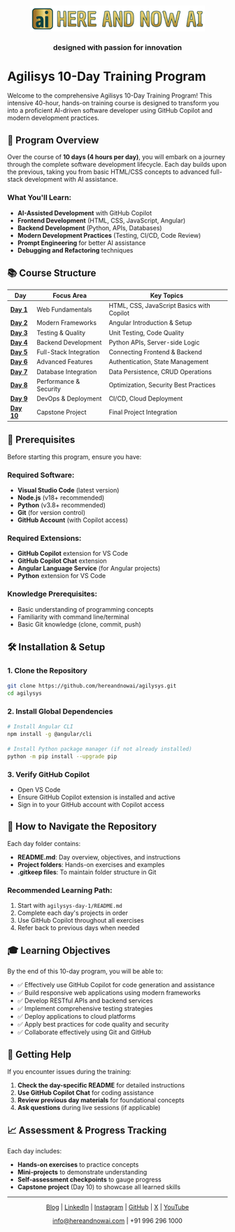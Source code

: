 <div align="center">
  <a href="https://hereandnowai.com/">
    <img src="https://raw.githubusercontent.com/hereandnowai/images/main/logos/logo-of-here-and-now-ai.png" alt="HERE AND NOW AI" width="400"/>
  </a>
  <br>
  <h3>designed with passion for innovation</h3>
</div>

# Agilisys 10-Day Training Program

Welcome to the comprehensive Agilisys 10-Day Training Program! This intensive 40-hour, hands-on training course is designed to transform you into a proficient AI-driven software developer using GitHub Copilot and modern development practices.

## 🎯 Program Overview

Over the course of **10 days (4 hours per day)**, you will embark on a journey through the complete software development lifecycle. Each day builds upon the previous, taking you from basic HTML/CSS concepts to advanced full-stack development with AI assistance.

### What You'll Learn:
- **AI-Assisted Development** with GitHub Copilot
- **Frontend Development** (HTML, CSS, JavaScript, Angular)
- **Backend Development** (Python, APIs, Databases)
- **Modern Development Practices** (Testing, CI/CD, Code Review)
- **Prompt Engineering** for better AI assistance
- **Debugging and Refactoring** techniques

## 📚 Course Structure

| Day | Focus Area | Key Topics |
|-----|------------|------------|
| [**Day 1**](./agilysys-day-1/) | Web Fundamentals | HTML, CSS, JavaScript Basics with Copilot |
| [**Day 2**](./agilysys-day-2/) | Modern Frameworks | Angular Introduction & Setup |
| [**Day 3**](./agilysys-day-3/) | Testing & Quality | Unit Testing, Code Quality |
| [**Day 4**](./agilysys-day-4/) | Backend Development | Python APIs, Server-side Logic |
| [**Day 5**](./agilysys-day-5/) | Full-Stack Integration | Connecting Frontend & Backend |
| [**Day 6**](./agilysys-day-6/) | Advanced Features | Authentication, State Management |
| [**Day 7**](./agilysys-day-7/) | Database Integration | Data Persistence, CRUD Operations |
| [**Day 8**](./agilysys-day-8/) | Performance & Security | Optimization, Security Best Practices |
| [**Day 9**](./agilysys-day-9/) | DevOps & Deployment | CI/CD, Cloud Deployment |
| [**Day 10**](./agilysys-day-10/) | Capstone Project | Final Project Integration |

## 🚀 Prerequisites

Before starting this program, ensure you have:

### Required Software:
- **Visual Studio Code** (latest version)
- **Node.js** (v18+ recommended)
- **Python** (v3.8+ recommended)
- **Git** (for version control)
- **GitHub Account** (with Copilot access)

### Required Extensions:
- **GitHub Copilot** extension for VS Code
- **GitHub Copilot Chat** extension
- **Angular Language Service** (for Angular projects)
- **Python** extension for VS Code

### Knowledge Prerequisites:
- Basic understanding of programming concepts
- Familiarity with command line/terminal
- Basic Git knowledge (clone, commit, push)

## 🛠️ Installation & Setup

### 1. Clone the Repository
```bash
git clone https://github.com/hereandnowai/agilysys.git
cd agilysys
```

### 2. Install Global Dependencies
```bash
# Install Angular CLI
npm install -g @angular/cli

# Install Python package manager (if not already installed)
python -m pip install --upgrade pip
```

### 3. Verify GitHub Copilot
- Open VS Code
- Ensure GitHub Copilot extension is installed and active
- Sign in to your GitHub account with Copilot access

## 📖 How to Navigate the Repository

Each day folder contains:
- **README.md**: Day overview, objectives, and instructions
- **Project folders**: Hands-on exercises and examples
- **.gitkeep files**: To maintain folder structure in Git

### Recommended Learning Path:
1. Start with `agilysys-day-1/README.md`
2. Complete each day's projects in order
3. Use GitHub Copilot throughout all exercises
4. Refer back to previous days when needed

## 🎓 Learning Objectives

By the end of this 10-day program, you will be able to:

- ✅ Effectively use GitHub Copilot for code generation and assistance
- ✅ Build responsive web applications using modern frameworks
- ✅ Develop RESTful APIs and backend services
- ✅ Implement comprehensive testing strategies
- ✅ Deploy applications to cloud platforms
- ✅ Apply best practices for code quality and security
- ✅ Collaborate effectively using Git and GitHub

## 🤝 Getting Help

If you encounter issues during the training:

1. **Check the day-specific README** for detailed instructions
2. **Use GitHub Copilot Chat** for coding assistance
3. **Review previous day materials** for foundational concepts
4. **Ask questions** during live sessions (if applicable)

## 📈 Assessment & Progress Tracking

Each day includes:
- **Hands-on exercises** to practice concepts
- **Mini-projects** to demonstrate understanding
- **Self-assessment checkpoints** to gauge progress
- **Capstone project** (Day 10) to showcase all learned skills

---

<div align="center">
  <p>
    <a href="https://hereandnowai.com/blog">Blog</a> |
    <a href="https://www.linkedin.com/company/hereandnowai/">LinkedIn</a> |
    <a href="https://instagram.com/hereandnow_ai">Instagram</a> |
    <a href="https://github.com/hereandnowai">GitHub</a> |
    <a href="https://x.com/hereandnow_ai">X</a> |
    <a href="https://youtube.com/@hereandnow_ai">YouTube</a>
  </p>
  <p>
    <a href="mailto:info@hereandnowai.com">info@hereandnowai.com</a> | +91 996 296 1000
  </p>
</div>
